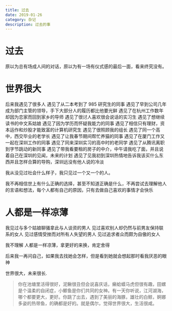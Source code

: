 ```yaml
---
title: 过去
date: 2019-01-26
category: 杂记
description: 过去的事
---
```


# 过去

原以为总有场成人间的对话，原以为有一场有仪式感的最后一面，看来终究没有。

# 世界很大

后来我遇见了很多人
遇见了从二本考到了 985 研究生的同事
遇见了早到公司几年成为部门主管的领导，手下大部分人的履历都比他要光鲜
遇见了在杭州工作数年却因为恋家而回到家乡的导师
遇见了很讨人喜欢很会说话的实习生
遇见了想继续读书的中文系姑娘
遇见了因为学历而怀疑我能力的同事
遇见了相信只有理财，资本运作和炒股才能致富的计算机研究生
遇见了很照顾我的组长
遇见了同一个高中，西交毕业的老学长
遇见了让我春节期间帮忙养猫的同事
遇见了在厦门工作又一起在深圳工作的同事
遇见了同来深圳实习的高中时的老同学
遇见了从腾讯离职到字节跳动的新同事
遇见了带我看要租的房子的中介，中午请我吃了面，并且说着自己在深圳的见闻，未来的计划
遇见了见我初到深圳热情地告诉我该买什么东西并且怎样合算的导购，深圳远没有他人说的冷淡

我从没见过社会什么样子，我只见过一个又一个的人。

我不再相信世上有什么正确的选择，甚至不知道正确是什么，不再尝试去理解他人的言语和想法，每个人都有自己的原因，只有去做自己喜欢的事情才会快乐

# 人都是一样凉薄

我见过与多个姑娘聊骚拿此与人谈资的男人
见过喜欢别人却仍然与前男友保持联系的女人
见过感情受挫而对所有人失望的男人
见过追求者众而颇为自傲的女人

我不理解
人都是一样凉薄，拿更好的来换，肯定舍得

后来我一再问自己，如果我去找她会怎样，但是看到她就会想起那时看我厌恶的眼神

世界很大，未来很长.

> 你在池塘里活得很好，泥鳅很丑但会说喜庆话，癞蛤蟆马虎但很有趣，田螺是个温柔的自闭症，小鲫鱼是你们共同的女神。有一天你听说，江河湖海，哪个都要更大，更好。你跳了出去，遇到了美丽的海豚，雄壮的白鲸，婀娜多姿的热带鱼，的确都是好的。就是偶尔，觉得世界很大，生活很咸。